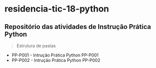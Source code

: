 # residencia-tic-18-python
## Repositório das atividades de Instrução Prática Python

> Estrutura de pastas
* PP-P001 - Intrução Prática Python PP-P001
* PP-P002 - Intrução Prática Python PP-P002